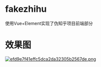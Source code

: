 # fakezhihu

使用Vue+Element实现了伪知乎项目前端部分

# 效果图
[![efd9e7f41effc5dca2da32305b2567de.png](https://i.postimg.cc/6qcHHvpx/efd9e7f41effc5dca2da32305b2567de.png)](https://postimg.cc/H8J4njM6)
